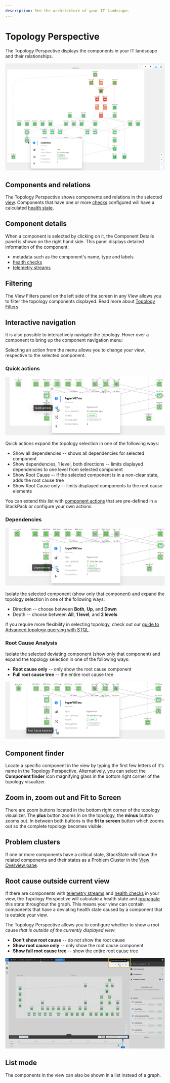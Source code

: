 ```yaml
---
description: See the architecture of your IT landscape.
---
```


# Topology Perspective

The Topology Perspective displays the components in your IT landscape and their relationships.

![](../../.gitbook/assets/v410/topoview1.png)

## Components and relations

The Topology Perspective shows components and relations in the selected [view](../views.md). Components that have one or more [checks](../../configure/checks_and_streams.md#checks) configured will have a calculated [health state](../../configure/propagation.md).

## Component details

When a component is selected by clicking on it, the Component Details panel is shown on the right hand side. This panel displays detailed information of the component:

* metadata such as the component's name, type and labels
* [health checks](../../configure/checks_and_streams.md#checks)
* [telemetry streams](../../configure/checks_and_streams.md#data-streams)

## Filtering

The View Filters panel on the left side of the screen in any View allows you to filter the topology components displayed. Read more about [Topology Filters](filters.md#topology-filters)

## Interactive navigation

It is also possible to interactively navigate the topology. Hover over a component to bring up the component navigation menu:

Selecting an action from the menu allows you to change your view, respective to the selected component.

### Quick actions

![Quick Actions](../../.gitbook/assets/v410/quick_actions.png)

Quick actions expand the topology selection in one of the following ways:

* Show all dependencies -- shows all dependencies for selected component
* Show dependencies, 1 level, both directions -- limits displayed dependencies to one level from selected component
* Show Root Cause -- if the selected component is in a non-clear state, adds the root cause tree
* Show Root Cause only -- limits displayed components to the root cause elements

You can extend this list with [component actions](../../configure/component_actions.md) that are pre-defined in a StackPack or configure your own actions.

### Dependencies

![Dependencies](../../.gitbook/assets/v410/dependencies.png)

Isolate the selected component \(show only that component\) and expand the topology selection in one of the following ways:

* Direction -- choose between **Both**, **Up**, and **Down**
* Depth -- choose between **All**, **1 level**, and **2 levels**

If you require more flexibility in selecting topology, check out our [guide to Advanced topology querying with STQL](../../configure/topology_selection_advanced.md).

### Root Cause Analysis

Isolate the selected deviating component \(show only that component\) and expand the topology selection in one of the following ways:

* **Root cause only** -- only show the root cause component
* **Full root cause tree** -- the entire root cause tree

![Root cause](../../.gitbook/assets/v410/root_cause_analysis.png)


## Component finder

Locate a specific component in the view by typing the first few letters of it's name in the Topology Perspective. Alternatively, you can select the **Component finder** icon magnifying glass in the bottom right corner of the topology visualizer.

## Zoom in, zoom out and Fit to Screen

There are zoom buttons located in the bottom right corner of the topology visualizer. The **plus** button zooms in on the topology, the **minus** button zooms out. In between both buttons is the **fit to screen** button which zooms out so the complete topology becomes visible.

## Problem clusters

If one or more components have a critical state, StackState will show the related components and their states as a Problem Cluster in the [View Overview pane](../views.md#view-overview).

## Root cause outside current view

If there are components with [telemetry streams](../../configure/checks_and_streams.md#data-streams) and [health checks](../../configure/checks_and_streams.md#checks) in your view, the Topology Perspective will calculate a health state and [propagate](../../configure/propagation.md) this state throughout the graph. This means your view can contain components that have a deviating health state caused by a component that is outside your view.

The Topology Perspective allows you to configure whether to show a root cause _that is outside of the currently displayed view_:

* **Don't show root cause** -- do not show the root cause
* **Show root cause only** -- only show the root cause component
* **Show full root cause tree** -- show the entire root cause tree

![Root cause](../../.gitbook/assets/v410/show_root_cause_outside.png)

## List mode

The components in the view can also be shown in a list instead of a graph.
